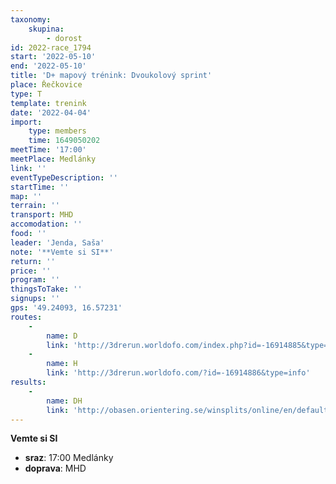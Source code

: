 ```yaml
---
taxonomy:
    skupina:
        - dorost
id: 2022-race_1794
start: '2022-05-10'
end: '2022-05-10'
title: 'D+ mapový trénink: Dvoukolový sprint'
place: Řečkovice
type: T
template: trenink
date: '2022-04-04'
import:
    type: members
    time: 1649050202
meetTime: '17:00'
meetPlace: Medlánky
link: ''
eventTypeDescription: ''
startTime: ''
map: ''
terrain: ''
transport: MHD
accomodation: ''
food: ''
leader: 'Jenda, Saša'
note: '**Vemte si SI**'
return: ''
price: ''
program: ''
thingsToTake: ''
signups: ''
gps: '49.24093, 16.57231'
routes:
    -
        name: D
        link: 'http://3drerun.worldofo.com/index.php?id=-16914885&type=info'
    -
        name: H
        link: 'http://3drerun.worldofo.com/?id=-16914886&type=info'
results:
    -
        name: DH
        link: 'http://obasen.orientering.se/winsplits/online/en/default.asp?page=classes&databaseId=81764'
---
```


**Vemte si SI**
* **sraz**: 17:00 Medlánky
* **doprava**: MHD
